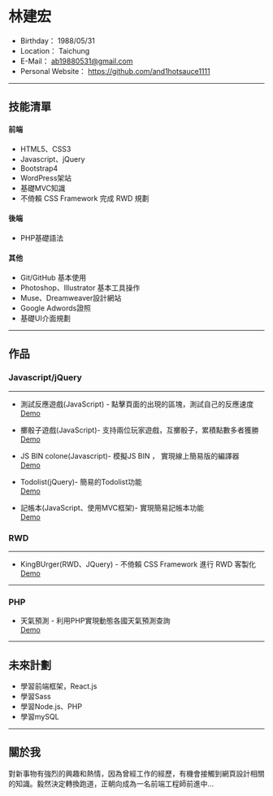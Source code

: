 #  林建宏
 - Birthday： 1988/05/31
 - Location： Taichung
 - E-Mail： ab19880531@gmail.com
 - Personal Website： https://github.com/and1hotsauce1111

<hr>

## 技能清單

#### 前端

 * HTML5、CSS3
 * Javascript、jQuery
 * Bootstrap4
 * WordPress架站
 * 基礎MVC知識
 * 不倚賴 CSS Framework 完成 RWD 規劃
 
#### 後端 

 * PHP基礎語法
  
#### 其他
 * Git/GitHub 基本使用
 * Photoshop、Illustrator 基本工具操作
 * Muse、Dreamweaver設計網站
 * Google Adwords證照
 * 基礎UI介面規劃
 
<hr>

## 作品

### Javascript/jQuery

<hr>

* 測試反應遊戲(JavaScript) - 點擊頁面的出現的區塊，測試自己的反應速度
  </br>
  <a href="https://and1hotsauce1111.github.io/ProjectForPractice/Javascript%20Project/Javascript%20Game/Test%20Reaction/" target="_blank">Demo</a>

* 擲骰子遊戲(JavaScript)- 支持兩位玩家遊戲，互擲骰子，累積點數多者獲勝
  </br>
  <a href="https://and1hotsauce1111.github.io/ProjectForPractice/Javascript%20Project/Javascript%20Game/Dice%20Game/" target="_blank">Demo</a>

* JS BIN colone(Javascript)- 模擬JS BIN ， 實現線上簡易版的編譯器
  </br>
  <a href="https://and1hotsauce1111.github.io/ProjectForPractice/Javascript%20Project/JS%20bin%20colone/" target="_blank">Demo</a>

* Todolist(jQuery)- 簡易的Todolist功能
  </br>
  <a href="https://and1hotsauce1111.github.io/ProjectForPractice/Javascript%20Project/Todo%20List/" target="_blank">Demo</a>


* 記帳本(JavaScript、使用MVC框架)- 實現簡易記帳本功能
  </br>
  <a href="https://and1hotsauce1111.github.io/ProjectForPractice//Javascript%20Project/HowManyThingsYouBought_Static(MVC%20Model)/" target="_blank">Demo</a>

  
### RWD
<hr>

* KingBUrger(RWD、JQuery) - 不倚賴 CSS Framework 進行 RWD 客製化
  <br/>
  <a href="https://and1hotsauce1111.github.io/ProjectForPractice/RWD%20Project/King%20Size%20Burger" target="_blank">Demo</a>

<hr>

### PHP

* 天氣預測 - 利用PHP實現動態各國天氣預測查詢
  <br/>
  <a href="http://phptest.web.youp.ga/weather_predict/weather_report.php" target="_blank">Demo</a>

<hr>

## 未來計劃
 * 學習前端框架，React.js
 * 學習Sass
 * 學習Node.js、PHP
 * 學習mySQL

<hr>

## 關於我

對新事物有強烈的興趣和熱情，因為曾經工作的經歷，有機會接觸到網頁設計相關的知識。毅然決定轉換跑道，正朝向成為一名前端工程師前進中...
